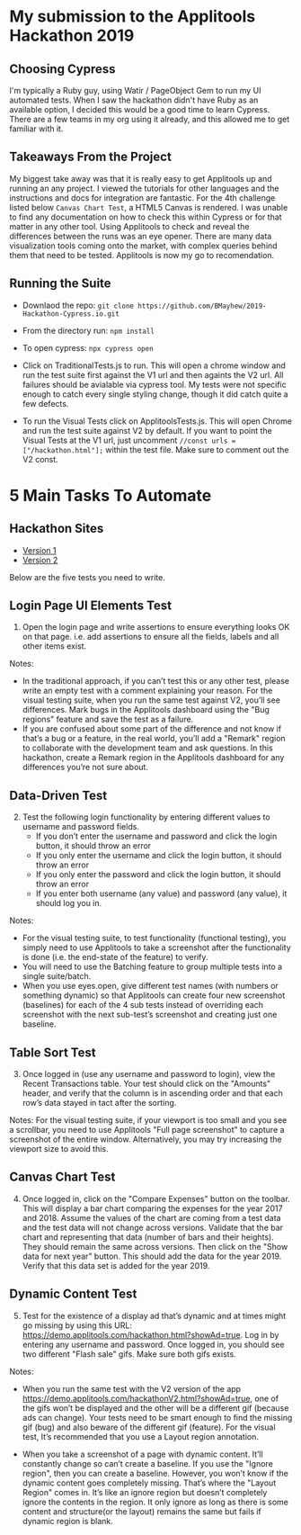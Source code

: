 # My submission to the Applitools Hackathon 2019

## Choosing Cypress

I'm typically a Ruby guy, using Watir / PageObject Gem to run my UI automated tests. When I saw the hackathon didn't have Ruby as an available option, I decided this would be a good time to learn Cypress. There are a few teams in my org using it already, and this allowed me to get familiar with it.

## Takeaways From the Project

My biggest take away was that it is really easy to get Applitools up and running an any project. I viewed the tutorials for other languages and the instructions and docs for integration are fantastic. For the 4th challenge listed below `Canvas Chart Test`, a HTML5 Canvas is rendered. I was unable to find any documentation on how to check this within Cypress or for that matter in any other tool. Using Applitools to check and reveal the differences between the runs was an eye opener. There are many data visualization tools coming onto the market, with complex queries behind them that need to be tested. Applitools is now my go to recomendation.

## Running the Suite

* Downlaod the repo: `git clone https://github.com/BMayhew/2019-Hackathon-Cypress.io.git`

* From the directory run: `npm install`

* To open cypress: `npx cypress open`

* Click on TraditionalTests.js to run. This will open a chrome window and run the test suite first against the V1 url and then againts the V2 url. All failures should be avialable via cypress tool. My tests were not specific enough to catch every single styling change, though it did catch quite a few defects.

* To run the Visual Tests click on ApplitoolsTests.js. This will open Chrome and run the test suite against V2 by default. If you want to point the Visual Tests at the V1 url, just uncomment `//const urls = ["/hackathon.html"];` within the test file. Make sure to comment out the V2 const.

# 5 Main Tasks To Automate

## Hackathon Sites

* [Version 1](https://demo.applitools.com/hackathon.html)
* [Version 2](https://demo.applitools.com/hackathonV2.html)

Below are the five tests you need to write.

## Login Page UI Elements Test

1. Open the login page and write assertions to ensure everything looks OK on that page. i.e. add assertions to ensure all the fields, labels and all other items exist.

Notes:

* In the traditional approach, if you can’t test this or any other test, please write an empty test with a comment explaining your reason. For the visual testing suite, when you run the same test against V2, you’ll see differences. Mark bugs in the Applitools dashboard using the "Bug regions" feature and save the test as a failure.
* If you are confused about some part of the difference and not know if that’s a bug or a feature, in the real world, you’ll add a "Remark" region to collaborate with the development team and ask questions. In this hackathon, create a Remark region in the Applitools dashboard for any differences you’re not sure about.

## Data-Driven Test

2. Test the following login functionality by entering different values to username and password fields.
    * If you don’t enter the username and password and click the login button, it should throw an error
    * If you only enter the username and click the login button, it should throw an error
    * If you only enter the password and click the login button, it should throw an error
    * If you enter both username (any value) and password (any value), it should log you in.

Notes:

* For the visual testing suite, to test functionality (functional testing), you simply need to use Applitools to take a screenshot after the functionality is done (i.e. the end-state of the feature) to verify.
* You will need to use the Batching feature to group multiple tests into a single suite/batch.
* When you use eyes.open, give different test names (with numbers or something dynamic) so that Applitools can create four new screenshot (baselines) for each of the 4 sub tests instead of overriding each screenshot with the next sub-test’s screenshot and creating just one baseline.

## Table Sort Test

3. Once logged in (use any username and password to login), view the Recent Transactions table. Your test should click on the "Amounts" header, and verify that the column is in ascending order and that each row’s data stayed in tact after the sorting.

Notes:
For the visual testing suite, if your viewport is too small and you see a scrollbar, you need to use Applitools "Full page screenshot" to capture a screenshot of the entire window. Alternatively, you may try increasing the viewport size to avoid this.

## Canvas Chart Test

4. Once logged in, click on the "Compare Expenses" button on the toolbar. This will display a bar chart comparing the expenses for the year 2017 and 2018. Assume the values of the chart are coming from a test data and the test data will not change across versions. Validate that the bar chart and representing that data (number of bars and their heights). They should remain the same across versions. Then click on the "Show data for next year" button. This should add the data for the year 2019. Verify that this data set is added for the year 2019.

## Dynamic Content Test

5. Test for the existence of a display ad that’s dynamic and at times might go missing by using this URL: https://demo.applitools.com/hackathon.html?showAd=true. Log in by entering any username and password. Once logged in, you should see two different "Flash sale" gifs. Make sure both gifs exists.

Notes:

* When you run the same test with the V2 version of the app https://demo.applitools.com/hackathonV2.html?showAd=true, one of the gifs won’t be displayed and the other will be a different gif (because ads can change). Your tests need to be smart enough to find the missing gif (bug) and also beware of the different gif (feature). For the visual test, It’s recommended that you use a Layout region annotation.

* When you take a screenshot of a page with dynamic content. It’ll constantly change so can’t create a baseline. If you use the "Ignore region", then you can create a baseline. However, you won’t know if the dynamic content goes completely missing. That’s where the "Layout Region" comes in. It’s like an ignore region but doesn’t completely ignore the contents in the region. It only ignore as long as there is some content and structure(or the layout) remains the same but fails if dynamic region is blank.